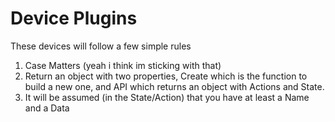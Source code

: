 # Device Plugins

These devices will follow a few simple rules

1. Case Matters (yeah i think im sticking with that)
1. Return an object with two properties, Create which is the function to build a new one, and API which returns an object with Actions and State.
1. It will be assumed (in the State/Action) that you have at least a Name and a Data